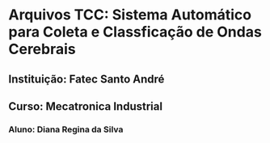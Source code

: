 # Arquivos TCC: Sistema Automático para Coleta e Classficação de Ondas Cerebrais 
## Instituição: Fatec Santo André
## Curso: Mecatronica Industrial 
### Aluno: Diana Regina da Silva 

